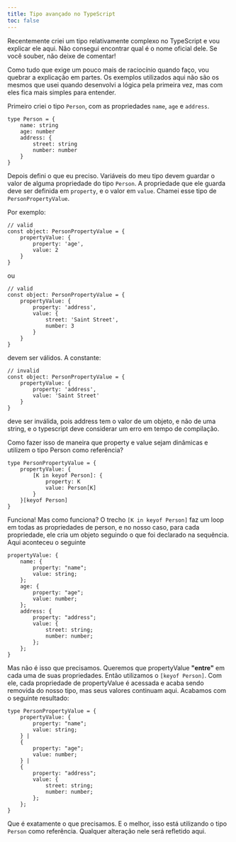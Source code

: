 ```yaml
---
title: Tipo avançado no TypeScript
toc: false
---
```


Recentemente criei um tipo relativamente complexo no TypeScript e vou explicar ele aqui. Não consegui encontrar qual é o nome oficial dele. Se você souber, não deixe de comentar!

Como tudo que exige um pouco mais de raciocínio quando faço, vou quebrar a explicação em partes. Os exemplos utilizados aqui não são os mesmos que usei quando desenvolvi a lógica pela primeira vez, mas com eles fica mais simples para entender.

Primeiro criei o tipo `Person`, com as propriedades `name`, `age` e `address`.

```
type Person = {
    name: string
    age: number
    address: {
        street: string
        number: number
    }
}
```

Depois defini o que eu preciso. Variáveis do meu tipo devem guardar o valor de alguma propriedade do tipo `Person`. A propriedade que ele guarda deve ser definida em `property`, e o valor em `value`. Chamei esse tipo de `PersonPropertyValue`.

Por exemplo: 

```
// valid
const object: PersonPropertyValue = {
    propertyValue: {
        property: 'age',
        value: 2
    }
}
```

ou

```
// valid
const object: PersonPropertyValue = {
    propertyValue: {
        property: 'address',
        value: {
            street: 'Saint Street',
            number: 3
        }
    }
}
```

devem ser válidos. A constante:

```
// invalid
const object: PersonPropertyValue = {
    propertyValue: {
        property: 'address',
        value: 'Saint Street'
    }
}
```

deve ser inválida, pois address tem o valor de um objeto, e não de uma string, e o typescript deve considerar um erro em tempo de compilação.

Como fazer isso de maneira que property e value sejam dinâmicas e utilizem o tipo Person como referência?

```
type PersonPropertyValue = {
    propertyValue: {
        [K in keyof Person]: {
            property: K
            value: Person[K]
        }
    }[keyof Person]
}
```

Funciona! Mas como funciona? O trecho `[K in keyof Person]` faz um loop em todas as propriedades de person, e no nosso caso, para cada propriedade, ele cria um objeto seguindo o que foi declarado na sequência. Aqui aconteceu o seguinte

```
propertyValue: {
    name: {
        property: "name";
        value: string;
    };
    age: {
        property: "age";
        value: number;
    };
    address: {
        property: "address";
        value: {
            street: string;
            number: number;
        };
    };
}
```

Mas não é isso que precisamos. Queremos que propertyValue **"entre"** em cada uma de suas propriedades. Então utilizamos o `[keyof Person]`. Com ele, cada propriedade de propertyValue é acessada e acaba sendo removida do nosso tipo, mas seus valores continuam aqui. Acabamos com o seguinte resultado:

```
type PersonPropertyValue = {
    propertyValue: {
        property: "name";
        value: string;
    } |
    {
        property: "age";
        value: number;
    } |
    {
        property: "address";
        value: {
            street: string;
            number: number;
        };
    };
}
```

Que é exatamente o que precisamos. E o melhor, isso está utilizando o tipo `Person` como referência. Qualquer alteração nele será refletido aqui.
